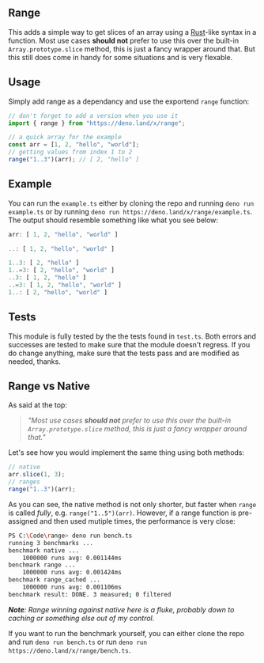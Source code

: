 ## Range

This adds a simple way to get slices of an array using a [Rust]-like syntax in a
function. Most use cases **should not** prefer to use this over the built-in
`Array.prototype.slice` method, this is just a fancy wrapper around that. But
this still does come in handy for some situations and is very flexable.

## Usage

Simply add range as a dependancy and use the exportend `range` function:

```ts
// don't forget to add a version when you use it
import { range } from "https://deno.land/x/range";

// a quick array for the example
const arr = [1, 2, "hello", "world"];
// getting values from index 1 to 2
range("1..3")(arr); // [ 2, "hello" ]
```

## Example

You can run the `example.ts` either by cloning the repo and running
`deno run example.ts` or by running
`deno run https://deno.land/x/range/example.ts`. The output should resemble
something like what you see below:

```ts
arr: [ 1, 2, "hello", "world" ]

..: [ 1, 2, "hello", "world" ]

1..3: [ 2, "hello" ]
1..=3: [ 2, "hello", "world" ]
..3: [ 1, 2, "hello" ]
..=3: [ 1, 2, "hello", "world" ]
1..: [ 2, "hello", "world" ]
```

## Tests

This module is fully tested by the the tests found in `test.ts`. Both errors and
successes are tested to make sure that the module doesn't regress. If you do
change anything, make sure that the tests pass and are modified as needed,
thanks.

[Rust]: https://rust-lang.org

## Range vs Native

As said at the top:

> _"Most use cases **should not** prefer to use this over the built-in
> `Array.prototype.slice` method, this is just a fancy wrapper around that."_

Let's see how you would implement the same thing using both methods:

```ts
// native
arr.slice(1, 3);
// ranges
range("1..3")(arr);
```

As you can see, the native method is not only shorter, but faster when `range`
is called _fully_, e.g. `range("1..5")(arr)`. However, if a range function is
pre-assigned and then used mutiple times, the performance is very close:

```bash
PS C:\Code\range> deno run bench.ts
running 3 benchmarks ...
benchmark native ... 
    1000000 runs avg: 0.001144ms
benchmark range ... 
    1000000 runs avg: 0.001424ms
benchmark range_cached ... 
    1000000 runs avg: 0.001106ms
benchmark result: DONE. 3 measured; 0 filtered
```

_**Note**: Range winning against native here is a fluke, probably down to
caching or something else out of my control._

If you want to run the benchmark yourself, you can either clone the repo and run
`deno run bench.ts` or run `deno run https://deno.land/x/range/bench.ts`.
